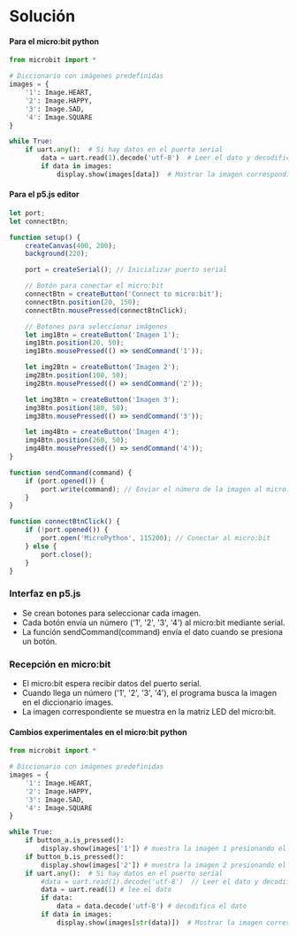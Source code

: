 # Solución 

#### Para el micro:bit python
```py
from microbit import *

# Diccionario con imágenes predefinidas
images = {
    '1': Image.HEART,
    '2': Image.HAPPY,
    '3': Image.SAD,
    '4': Image.SQUARE
}

while True:
    if uart.any():  # Si hay datos en el puerto serial
        data = uart.read(1).decode('utf-8')  # Leer el dato y decodificarlo
        if data in images:
            display.show(images[data])  # Mostrar la imagen correspondiente
```
#### Para el p5.js editor

```js
let port;
let connectBtn;

function setup() {
    createCanvas(400, 200);
    background(220);

    port = createSerial(); // Inicializar puerto serial

    // Botón para conectar el micro:bit
    connectBtn = createButton('Connect to micro:bit');
    connectBtn.position(20, 150);
    connectBtn.mousePressed(connectBtnClick);

    // Botones para seleccionar imágenes
    let img1Btn = createButton('Imagen 1');
    img1Btn.position(20, 50);
    img1Btn.mousePressed(() => sendCommand('1'));

    let img2Btn = createButton('Imagen 2');
    img2Btn.position(100, 50);
    img2Btn.mousePressed(() => sendCommand('2'));

    let img3Btn = createButton('Imagen 3');
    img3Btn.position(180, 50);
    img3Btn.mousePressed(() => sendCommand('3'));

    let img4Btn = createButton('Imagen 4');
    img4Btn.position(260, 50);
    img4Btn.mousePressed(() => sendCommand('4'));
}

function sendCommand(command) {
    if (port.opened()) {
        port.write(command); // Enviar el número de la imagen al micro:bit
    }
}

function connectBtnClick() {
    if (!port.opened()) {
        port.open('MicroPython', 115200); // Conectar al micro:bit
    } else {
        port.close();
    }
}
```

### Interfaz en p5.js

- Se crean botones para seleccionar cada imagen.
- Cada botón envía un número ('1', '2', '3', '4') al micro:bit mediante serial.
- La función sendCommand(command) envía el dato cuando se presiona un botón.
  
### Recepción en micro:bit

- El micro:bit espera recibir datos del puerto serial.
- Cuando llega un número ('1', '2', '3', '4'), el programa busca la imagen en el diccionario images.
- La imagen correspondiente se muestra en la matriz LED del micro:bit.

#### Cambios experimentales en el micro:bit python

```py
from microbit import *

# Diccionario con imágenes predefinidas
images = {
    '1': Image.HEART,
    '2': Image.HAPPY,
    '3': Image.SAD,
    '4': Image.SQUARE
}

while True:
    if button_a.is_pressed():
        display.show(images['1']) # muestra la imagen 1 presionando el botón A
    if button_b.is_pressed():
        display.show(images['2']) # muestra la imagen 2 presionando el botón A
    if uart.any():  # Si hay datos en el puerto serial
        #data = uart.read(1).decode('utf-8')  // Leer el dato y decodificarlo, este se cita para experimentar
        data = uart.read(1) # lee el dato
        if data:
            data = data.decode('utf-8') # decodifica el dato
        if data in images: 
            display.show(images[str(data)])  # Mostrar la imagen correspondiente, pero la convierte de nuevo en cadena
```
